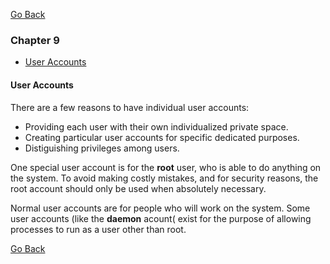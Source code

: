 [Go Back](README.md)

### Chapter 9
* [User Accounts](#user-accounts)

#### User Accounts

There are a few reasons to have individual user accounts:
* Providing each user with their own individualized private space.
* Creating particular user accounts for specific dedicated purposes.
* Distiguishing privileges among users.

One special user account is for the **root** user, who is able to do anything on the system. To avoid making costly mistakes, and for security reasons, the root account should only be used when absolutely necessary.

Normal user accounts are for people who will work on the system. Some user accounts (like the **daemon** acount( exist for the purpose of allowing processes to run as a user other than root.


[Go Back](README.md)
